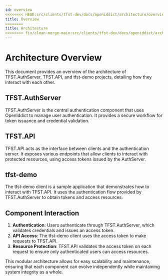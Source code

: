 ```yaml
---
id: overview
<<<<<<<< HEAD:src/clients/tfst-dev/docs/openiddict/architecture/overview.md
title: Overview
========
title: Architecture
>>>>>>>> fix/clean-merge-main:src/clients/tfst-dev/docs/openiddict/architecture/index.md
---
```


# Architecture Overview

This document provides an overview of the architecture of TFST.AuthServer, TFST.API, and tfst-demo projects, detailing how they interact with each other.

## TFST.AuthServer

TFST.AuthServer is the central authentication component that uses OpenIddict to manage user authentication. It provides a secure workflow for token issuance and credential validation.

## TFST.API

TFST.API acts as the interface between clients and the authentication server. It exposes various endpoints that allow clients to interact with protected resources, using access tokens issued by the AuthServer.

## tfst-demo

The tfst-demo client is a sample application that demonstrates how to interact with TFST.API. It uses the authentication flow provided by TFST.AuthServer to obtain tokens and access resources.

## Component Interaction

1. **Authentication**: Users authenticate through TFST.AuthServer, which validates credentials and issues an access token.
2. **API Access**: The tfst-demo client uses the access token to make requests to TFST.API.
3. **Resource Protection**: TFST.API validates the access token on each request to ensure only authenticated users can access resources.

This modular architecture allows for easy scalability and maintenance, ensuring that each component can evolve independently while maintaining system integrity as a whole.